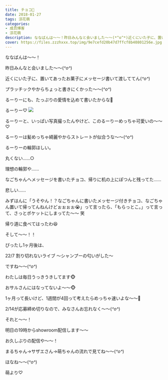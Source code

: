 ```yaml
---
title: チョコ🍫
date: 2018-01-27
tags: 涼花萌
categories: 
- 成员博客
- 涼花萌
description: ななばんは〜〜！昨日みんなと会いました〜〜(*^o^*)近くにいた子に、置いてあったお菓子にメッセージ書いて渡しててん(*^o^*)プラッチックやからちょっと...
cover: https://files.zzzhxxx.top/img/9e7cefd20b47d7ffcf8b40801256e.jpg 
---
```







ななばんは〜〜！





昨日みんなと会いました〜〜(*^o^*)






近くにいた子に、置いてあったお菓子にメッセージ書いて渡しててん(*^o^*)







プラッチックやからちょっと書きにくかった〜〜(*^o^*)






るーりーにも、たっぷりの愛情を込めて書いたからな🍫








るーりー♡
![](https://files.zzzhxxx.top/img/9e7cefd20b47d7ffcf8b40801256e.jpg)








るーりーと、いっぱい写真撮ったんやけど、このるーりーめっちゃ可愛いの〜〜♡




るーりーは髪めっちゃ綺麗やからストレートが似合うな〜〜(*^o^*)







るーりーの輪郭ほしい。




丸くない……○




理想の輪郭や……










なごちゃんへメッセージを書いたチョコ、帰りに机の上にぽつんと残ってた……





悲しい……








みずはんに「うそやん！？なごちゃんに書いたメッセージ付きチョコ、なごちゃん置いて帰ってんねんけどぉぉぉぉ😭」って言ったら、「もらっとこ。」って言って、さっとポケットにしまってた〜〜 笑





帰り道に食べてはったわ😆













そして〜〜！！





ぴったし1ヶ月後は、



22/7 割り切れないライブ
〜シャンプーの匂いがした〜



ですね〜〜(*^o^*)








わたしは毎日うっきうきしてます🐵





おサルさんにはなってないよ〜〜🐵






1ヶ月って長いけど、1週間が4回って考えたらめっちゃ速いよな〜〜🙊





2/14が応募締め切りなので、みなさんお忘れなく〜〜(*^o^*)









それと〜〜！



明日の19時からshowroom配信します〜〜




お久しぶりの配信や〜〜！



まるちゃん→サザエさん→萌ちゃんの流れで見てね〜〜(*^o^*)









ほなね〜〜(*^o^*)




萌より♡


